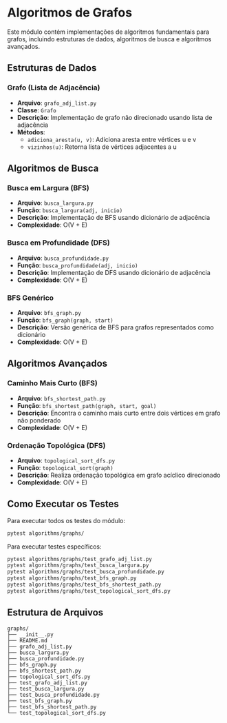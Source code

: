 # Algoritmos de Grafos

Este módulo contém implementações de algoritmos fundamentais para grafos, incluindo estruturas de dados, algoritmos de busca e algoritmos avançados.

## Estruturas de Dados

### Grafo (Lista de Adjacência)
- **Arquivo**: `grafo_adj_list.py`
- **Classe**: `Grafo`
- **Descrição**: Implementação de grafo não direcionado usando lista de adjacência
- **Métodos**:
  - `adiciona_aresta(u, v)`: Adiciona aresta entre vértices u e v
  - `vizinhos(u)`: Retorna lista de vértices adjacentes a u

## Algoritmos de Busca

### Busca em Largura (BFS)
- **Arquivo**: `busca_largura.py`
- **Função**: `busca_largura(adj, inicio)`
- **Descrição**: Implementação de BFS usando dicionário de adjacência
- **Complexidade**: O(V + E)

### Busca em Profundidade (DFS)
- **Arquivo**: `busca_profundidade.py`
- **Função**: `busca_profundidade(adj, inicio)`
- **Descrição**: Implementação de DFS usando dicionário de adjacência
- **Complexidade**: O(V + E)

### BFS Genérico
- **Arquivo**: `bfs_graph.py`
- **Função**: `bfs_graph(graph, start)`
- **Descrição**: Versão genérica de BFS para grafos representados como dicionário
- **Complexidade**: O(V + E)

## Algoritmos Avançados

### Caminho Mais Curto (BFS)
- **Arquivo**: `bfs_shortest_path.py`
- **Função**: `bfs_shortest_path(graph, start, goal)`
- **Descrição**: Encontra o caminho mais curto entre dois vértices em grafo não ponderado
- **Complexidade**: O(V + E)

### Ordenação Topológica (DFS)
- **Arquivo**: `topological_sort_dfs.py`
- **Função**: `topological_sort(graph)`
- **Descrição**: Realiza ordenação topológica em grafo acíclico direcionado
- **Complexidade**: O(V + E)

## Como Executar os Testes

Para executar todos os testes do módulo:
```bash
pytest algorithms/graphs/
```

Para executar testes específicos:
```bash
pytest algorithms/graphs/test_grafo_adj_list.py
pytest algorithms/graphs/test_busca_largura.py
pytest algorithms/graphs/test_busca_profundidade.py
pytest algorithms/graphs/test_bfs_graph.py
pytest algorithms/graphs/test_bfs_shortest_path.py
pytest algorithms/graphs/test_topological_sort_dfs.py
```

## Estrutura de Arquivos

```
graphs/
├── __init__.py
├── README.md
├── grafo_adj_list.py
├── busca_largura.py
├── busca_profundidade.py
├── bfs_graph.py
├── bfs_shortest_path.py
├── topological_sort_dfs.py
├── test_grafo_adj_list.py
├── test_busca_largura.py
├── test_busca_profundidade.py
├── test_bfs_graph.py
├── test_bfs_shortest_path.py
└── test_topological_sort_dfs.py
``` 